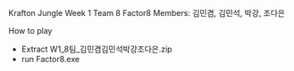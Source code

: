 Krafton Jungle Week 1 Team 8
Factor8
Members: 김민겸, 김민석, 박강, 조다은

How to play
- Extract W1_8팀_김민겸김민석박강조다은.zip
- run Factor8.exe

